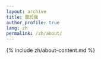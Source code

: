 ```yaml
---
layout: archive
title: 關於我
author_profile: true
lang: zh
permalink: /zh/about/
---
```


<!-- 統一使用 about-content.md -->
{% include zh/about-content.md %}